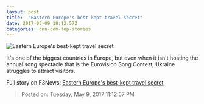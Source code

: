 ```yaml
---
layout: post
title:  "Eastern Europe's best-kept travel secret"
date: 2017-05-09 18:12:57Z
categories: cnn-com-top-stories
---
```


![Eastern Europe's best-kept travel secret](http://i2.cdn.cnn.com/cnnnext/dam/assets/170505153458-ukraine-dance-super-tease.jpg)

It's one of the biggest countries in Europe, but even when it isn't hosting the annual song spectacle that is the Eurovision Song Contest, Ukraine struggles to attract visitors.


Full story on F3News: [Eastern Europe's best-kept travel secret](http://www.f3nws.com/n/hGAKWJ)

> Posted on: Tuesday, May 9, 2017 11:12:57 PM
